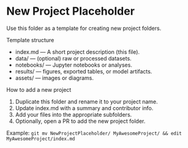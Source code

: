 # New Project Placeholder

Use this folder as a template for creating new project folders.

Template structure
- index.md — A short project description (this file).
- data/ — (optional) raw or processed datasets.
- notebooks/ — Jupyter notebooks or analyses.
- results/ — figures, exported tables, or model artifacts.
- assets/ — images or diagrams.

How to add a new project
1. Duplicate this folder and rename it to your project name.
2. Update index.md with a summary and contributor info.
3. Add your files into the appropriate subfolders.
4. Optionally, open a PR to add the new project folder.

Example: `git mv NewProjectPlaceholder/ MyAwesomeProject/ && edit MyAwesomeProject/index.md`